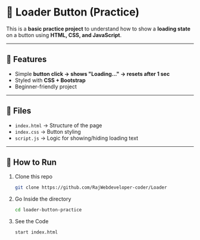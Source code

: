 # 🔄 Loader Button (Practice)

This is a **basic practice project** to understand how to show a **loading state** on a button using **HTML, CSS, and JavaScript**.  

---

## 📌 Features
- Simple **button click → shows "Loading..." → resets after 1 sec**  
- Styled with **CSS + Bootstrap**  
- Beginner-friendly project  

---

## 📂 Files
- `index.html` → Structure of the page  
- `index.css` → Button styling  
- `script.js` → Logic for showing/hiding loading text  

---

## 🚀 How to Run
1. Clone this repo  
   ```bash
   git clone https://github.com/RajWebdeveloper-coder/Loader
   
2. Go Inside the directory
   ```bash
   cd loader-button-practice
   
3. See the Code
   ```bash
   start index.html
